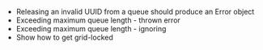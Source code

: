 
* Releasing an invalid UUID from a queue should produce an Error object
* Exceeding maximum queue length - thrown error
* Exceeding maximum queue length - ignoring
* Show how to get grid-locked